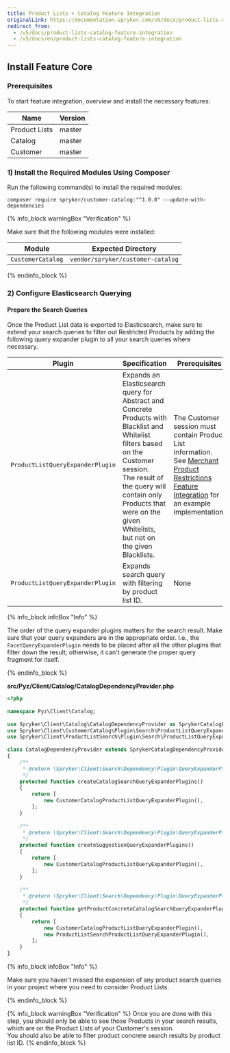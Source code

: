 ```yaml
---
title: Product Lists + Catalog Feature Integration
originalLink: https://documentation.spryker.com/v5/docs/product-lists-catalog-feature-integration
redirect_from:
  - /v5/docs/product-lists-catalog-feature-integration
  - /v5/docs/en/product-lists-catalog-feature-integration
---
```


## Install Feature Core
### Prerequisites
To start feature integration, overview and install the necessary features:

| Name | Version  |
| --- | --- |
| Product Lists | master |
| Catalog | master |
| Customer | master |
### 1) Install the Required Modules Using Composer
Run the following command(s) to install the required modules:
```
composer require spryker/customer-catalog:"^1.0.0" --update-with-dependencies
```
{% info_block warningBox "Verification" %}

Make sure that the following modules were installed:
    
| Module | Expected Directory |
| --- | --- |
| `CustomerCatalog` | `vendor/spryker/customer-catalog` |

{% endinfo_block %}

### 2) Configure Elasticsearch Querying
#### Prepare the Search Queries
Once the Product List data is exported to Elasticsearch, make sure to extend your search queries to filter out Restricted Products by adding the following query expander plugin to all your search queries where necessary.

| Plugin | Specification | Prerequisites | Namespace |
| --- | --- | --- | --- |
| `ProductListQueryExpanderPlugin` | Expands an Elasticsearch query for Abstract and Concrete Products with Blacklist and Whitelist filters based on the Customer session.<br>The result of the query will contain only Products that were on the given Whitelists, but not on the given Blacklists.| The Customer session must contain Product List information. See [Merchant Product Restrictions Feature Integration](https://documentation.spryker.com/docs/en/merchant-product-restrictions-feature-integration) for an example implementation. | `Spryker\Client\CustomerCatalog\Plugin\Search` |
| `ProductListQueryExpanderPlugin` | Expands search query with filtering by product list ID. | None | `Spryker\Client\ProductListSearch\Plugin\Search` |

{% info_block infoBox "Info" %}

The order of the query expander plugins matters for the search result. Make sure that your query expanders are in the appropriate order. I.e., the `FacetQueryExpanderPlugin` needs to be placed after all the other plugins that filter down the result; otherwise, it can't generate the proper query fragment for itself.

{% endinfo_block %}

**src/Pyz/Client/Catalog/CatalogDependencyProvider.php**

```php
<?php
 
namespace Pyz\Client\Catalog;
 
use Spryker\Client\Catalog\CatalogDependencyProvider as SprykerCatalogDependencyProvider;
use Spryker\Client\CustomerCatalog\Plugin\Search\ProductListQueryExpanderPlugin as CustomerCatalogProductListQueryExpanderPlugin;
use Spryker\Client\ProductListSearch\Plugin\Search\ProductListQueryExpanderPlugin as ProductListSearchProductListQueryExpanderPlugin;
 
class CatalogDependencyProvider extends SprykerCatalogDependencyProvider
{
    /**
     * @return \Spryker\Client\Search\Dependency\Plugin\QueryExpanderPluginInterface[]
     */
    protected function createCatalogSearchQueryExpanderPlugins()
    {
        return [
            new CustomerCatalogProductListQueryExpanderPlugin(),
        ];
    }
 
    /**
     * @return \Spryker\Client\Search\Dependency\Plugin\QueryExpanderPluginInterface[]
     */
    protected function createSuggestionQueryExpanderPlugins()
    {
        return [
            new CustomerCatalogProductListQueryExpanderPlugin(),
        ];
    }
 
    /**
     * @return \Spryker\Client\Search\Dependency\Plugin\QueryExpanderPluginInterface[]
     */
    protected function getProductConcreteCatalogSearchQueryExpanderPlugins(): array
    {
        return [
            new CustomerCatalogProductListQueryExpanderPlugin(),
            new ProductListSearchProductListQueryExpanderPlugin(),
        ];
    }
}
```

{% info_block infoBox "Info" %}

Make sure you haven't missed the expansion of any product search queries in your project where you need to consider Product Lists.

{% endinfo_block %}
    
{% info_block warningBox "Verification" %}
Once you are done with this step, you should only be able to see those Products in your search results, which are on the Product Lists of your Customer's session.<br>You should also be able to filter product concrete search results by product list ID.
{% endinfo_block %}

